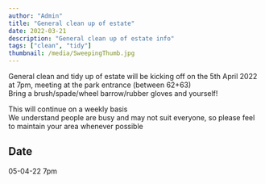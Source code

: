 ```yaml
---
author: "Admin"
title: "General clean up of estate"
date: 2022-03-21
description: "General clean up of estate info"
tags: ["clean", "tidy"]
thumbnail: /media/SweepingThumb.jpg
---
```

General clean and tidy up of estate will be kicking off on the 5th April 2022 at 7pm, meeting at the park entrance (between 62+63)   
Bring a brush/spade/wheel barrow/rubber gloves and yourself! 

This will continue on a weekly basis   
We understand people are busy and may not suit everyone, so please feel to maintain your area whenever possible   

## <b>Date</b>   
05-04-22 7pm
